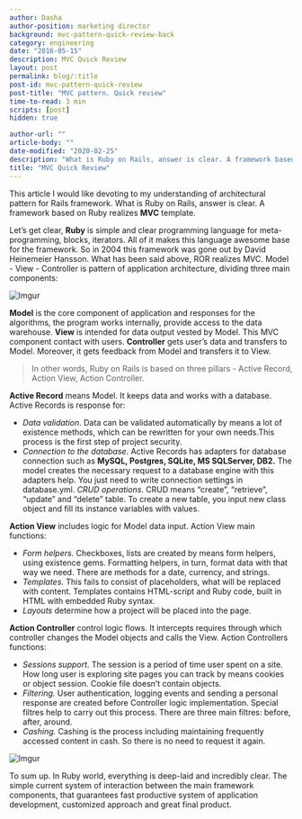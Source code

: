 ```yaml
---
author: Dasha
author-position: marketing director
background: mvc-pattern-quick-review-back
category: engineering
date: "2016-05-15"
description: MVC Quick Review
layout: post
permalink: blog/:title
post-id: mvc-pattern-quick-review
post-title: "MVC pattern. Quick review"
time-to-read: 3 min
scripts: [post]
hidden: true

author-url: ""
article-body: ""
date-modified: "2020-02-25"
description: "What is Ruby on Rails, answer is clear. A framework based on Ruby realizes MVC template"
title: "MVC Quick Review"
---
```


This article I would like devoting to my understanding of architectural pattern for Rails framework. What is Ruby on Rails, answer is clear. A framework based on Ruby realizes **MVC** template. 

Let’s get clear, **Ruby** is simple and clear programming language for meta-programming, blocks, iterators. All of it makes this language awesome base for the framework. So in 2004 this framework was gone out by David Heinemeier Hansson. 
What has been said above, ROR realizes MVC. Model - View - Controller is pattern of application architecture, dividing three main components:

![Imgur](https://i.imgur.com/hiMS9VX.png)

**Model** is the core component of application and responses for the algorithms, the program works internally, provide access to the data warehouse.
**View** is intended for data output vested by Model. This MVC component contact with users.
**Controller** gets user’s data and transfers to Model. Moreover, it gets feedback from Model and transfers it to View.

> In other words, Ruby on Rails is based on three pillars - Active Record, Action View, Action Controller.

**Active Record** means Model. It keeps data and works with a database. Active Records is response for:
* *Data validation*. Data can be validated automatically by means a lot of existence methods, which can be rewritten for your own needs.This process is the first step of project security.
* *Connection to the database*. Active Records has adapters for database connection such as **MySQL, Postgres, SQLite, MS SQLServer, DB2.** The model creates the necessary request to a database engine with this adapters help. You just need to write connection settings in database.yml.
*CRUD operations*. CRUD means “create”, “retrieve”, “update” and “delete” table. To create a new table, you input new class object and fill its instance variables with values.

**Action View** includes logic for Model data input. Action View main functions:
*  *Form helpers.*  Checkboxes, lists are created by means form helpers, using existence gems. Formatting helpers, in turn, format data with that way we need. There are methods for a date, currency, and strings.
* *Templates.* This fails to consist of placeholders, what will be replaced with content. Templates contains HTML-script and Ruby code, built in HTML with embedded Ruby syntax. 
* *Layouts* determine how a project will be placed into the page.

**Action Controller** control logic flows. It intercepts requires through which controller changes the Model objects and calls the View. Action Controllers functions:
* *Sessions support*. The session is a period of time user spent on a site. How long user is exploring site pages you can track by means cookies or object session. Cookie file doesn’t contain objects.
* *Filtering.*  User authentication, logging events and sending a personal response are created before Controller logic implementation. Special filtres help to carry out this process. There are three main filtres: before, after, around.
* *Cashing.*  Cashing is the process including maintaining frequently accessed content in cash. So there is no need to request it again.

![Imgur](https://i.imgur.com/RhzW6Ke.jpg)

To sum up. In Ruby world, everything is deep-laid and incredibly clear. The simple current system of interaction between the main framework components, that guarantees fast productive system of application development, customized approach and great final product.

